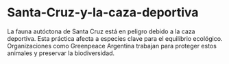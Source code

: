 # Santa-Cruz-y-la-caza-deportiva
La fauna autóctona de Santa Cruz está en peligro debido a la caza deportiva. Esta práctica afecta a especies clave para el equilibrio ecológico. Organizaciones como Greenpeace Argentina trabajan para proteger estos animales y preservar la biodiversidad.
